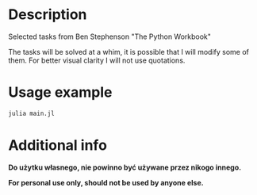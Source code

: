 # Description

Selected tasks from Ben Stephenson "The Python Workbook"

The tasks will be solved at a whim, it is possible that I will modify some of them.
For better visual clarity I will not use quotations.

# Usage example

```bash
julia main.jl
```

# Additional info

**Do użytku własnego, nie powinno być używane przez nikogo innego.**

**For personal use only, should not be used by anyone else.**
